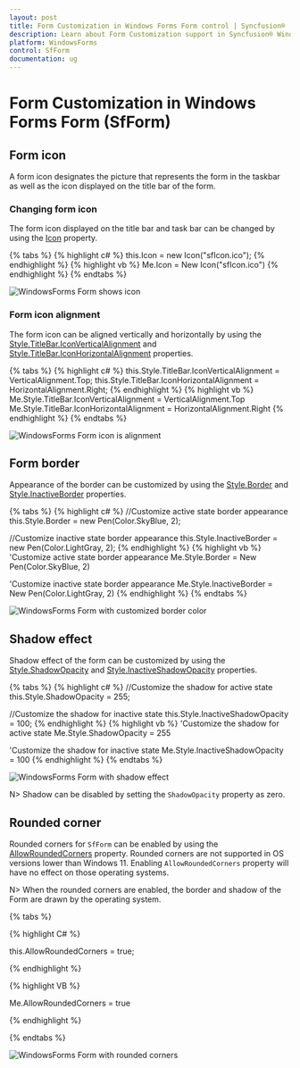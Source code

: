 ```yaml
---
layout: post
title: Form Customization in Windows Forms Form control | Syncfusion®
description: Learn about Form Customization support in Syncfusion® Windows Forms Form (SfForm) control and more details.
platform: WindowsForms
control: SfForm
documentation: ug
---
```


# Form Customization in Windows Forms Form (SfForm)

## Form icon

A form icon designates the picture that represents the form in the taskbar as well as the icon displayed on the title bar of the form.

### Changing form icon

The form icon displayed on the title bar and task bar can be changed by using the [Icon](https://learn.microsoft.com/en-us/dotnet/api/system.windows.forms.form.icon?view=windowsdesktop-7.0&viewFallbackFrom=net-5.0) property.

{% tabs %}
{% highlight c# %}
this.Icon = new Icon("sfIcon.ico");
{% endhighlight %}
{% highlight vb %}
Me.Icon = New Icon("sfIcon.ico")
{% endhighlight %}
{% endtabs %}

![WindowsForms Form shows icon](formcustomization_images/windowsforms-form-shows-icon.png)

### Form icon alignment

The form icon can be aligned vertically and horizontally by using the [Style.TitleBar.IconVerticalAlignment](https://help.syncfusion.com/cr/windowsforms/Syncfusion.WinForms.Controls.Styles.TitleBarStyleInfo.html#Syncfusion_WinForms_Controls_Styles_TitleBarStyleInfo_IconVerticalAlignment) and [Style.TitleBar.IconHorizontalAlignment](https://help.syncfusion.com/cr/windowsforms/Syncfusion.WinForms.Controls.Styles.TitleBarStyleInfo.html#Syncfusion_WinForms_Controls_Styles_TitleBarStyleInfo_IconHorizontalAlignment) properties.

{% tabs %}
{% highlight c# %}
this.Style.TitleBar.IconVerticalAlignment = VerticalAlignment.Top;
this.Style.TitleBar.IconHorizontalAlignment = HorizontalAlignment.Right;
{% endhighlight %}
{% highlight vb %}
Me.Style.TitleBar.IconVerticalAlignment = VerticalAlignment.Top
Me.Style.TitleBar.IconHorizontalAlignment = HorizontalAlignment.Right
{% endhighlight %}
{% endtabs %}

![WindowsForms Form icon is alignment](formcustomization_images/windowsforms-form-icon-alignment.png)

## Form border

Appearance of the border can be customized by using the [Style.Border](https://help.syncfusion.com/cr/windowsforms/Syncfusion.WinForms.Controls.Styles.FormVisualStyle.html#Syncfusion_WinForms_Controls_Styles_FormVisualStyle_Border) and [Style.InactiveBorder](https://help.syncfusion.com/cr/windowsforms/Syncfusion.WinForms.Controls.Styles.FormVisualStyle.html#Syncfusion_WinForms_Controls_Styles_FormVisualStyle_InactiveBorder) properties.

{% tabs %}
{% highlight c# %}
//Customize active state border appearance
this.Style.Border = new Pen(Color.SkyBlue, 2);

//Customize inactive state border appearance
this.Style.InactiveBorder = new Pen(Color.LightGray, 2);
{% endhighlight %}
{% highlight vb %}
'Customize active state border appearance
Me.Style.Border = New Pen(Color.SkyBlue, 2)

'Customize inactive state border appearance
Me.Style.InactiveBorder = New Pen(Color.LightGray, 2)
{% endhighlight %}
{% endtabs %}

![WindowsForms Form with customized border color](formcustomization_images/windowsforms-form-border.png)

## Shadow effect

Shadow effect of the form can be customized by using the [Style.ShadowOpacity](https://help.syncfusion.com/cr/windowsforms/Syncfusion.WinForms.Controls.Styles.FormVisualStyle.html#Syncfusion_WinForms_Controls_Styles_FormVisualStyle_ShadowOpacity) and [Style.InactiveShadowOpacity](https://help.syncfusion.com/cr/windowsforms/Syncfusion.WinForms.Controls.Styles.FormVisualStyle.html#Syncfusion_WinForms_Controls_Styles_FormVisualStyle_InactiveShadowOpacity) properties.

{% tabs %}
{% highlight c# %}
//Customize the shadow for active state
this.Style.ShadowOpacity = 255;

//Customize the shadow for inactive state
this.Style.InactiveShadowOpacity = 100;
{% endhighlight %}
{% highlight vb %}
'Customize the shadow for active state
Me.Style.ShadowOpacity = 255

'Customize the shadow for inactive state
Me.Style.InactiveShadowOpacity = 100
{% endhighlight %}
{% endtabs %}

![WindowsForms Form with shadow effect](formcustomization_images/windowsforms-form-shadow-effect.png)

N> Shadow can be disabled by setting the `ShadowOpacity` property as zero.

## Rounded corner

Rounded corners for `SfForm` can be enabled by using the [AllowRoundedCorners](https://help.syncfusion.com/cr/windowsforms/Syncfusion.WinForms.Controls.SfForm.html#Syncfusion_WinForms_Controls_SfForm_AllowRoundedCorners) property. Rounded corners are not supported in OS versions lower than Windows 11. Enabling `AllowRoundedCorners` property will have no effect on those operating systems. 

N> When the rounded corners are enabled, the border and shadow of the Form are drawn by the operating system.

{% tabs %}

{% highlight C# %}

this.AllowRoundedCorners = true;

{% endhighlight %}

{% highlight VB %}

Me.AllowRoundedCorners = true
 
{% endhighlight %}

{% endtabs %}


![WindowsForms Form with rounded corners](formcustomization_Images/windowsforms-form-rounded-corner.png)

